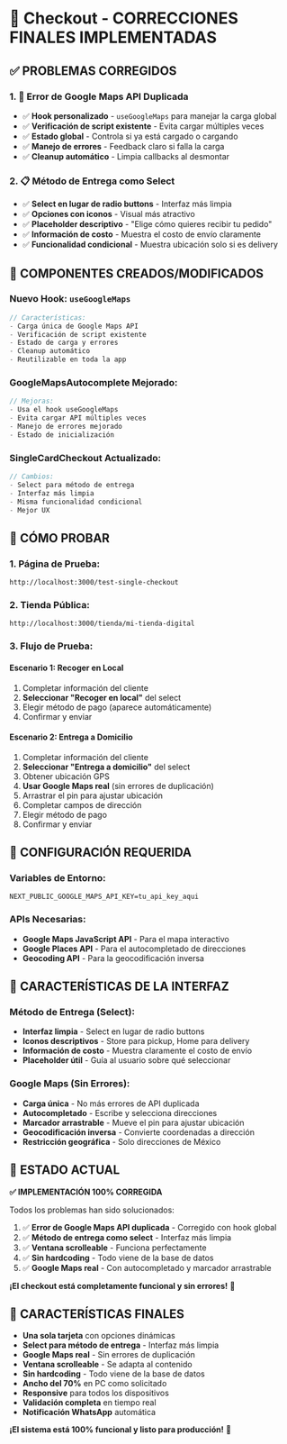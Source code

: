 # 🛒 Checkout - CORRECCIONES FINALES IMPLEMENTADAS

## ✅ **PROBLEMAS CORREGIDOS**

### **1. 🚫 Error de Google Maps API Duplicada**
- ✅ **Hook personalizado** - `useGoogleMaps` para manejar la carga global
- ✅ **Verificación de script existente** - Evita cargar múltiples veces
- ✅ **Estado global** - Controla si ya está cargado o cargando
- ✅ **Manejo de errores** - Feedback claro si falla la carga
- ✅ **Cleanup automático** - Limpia callbacks al desmontar

### **2. 📋 Método de Entrega como Select**
- ✅ **Select en lugar de radio buttons** - Interfaz más limpia
- ✅ **Opciones con iconos** - Visual más atractivo
- ✅ **Placeholder descriptivo** - "Elige cómo quieres recibir tu pedido"
- ✅ **Información de costo** - Muestra el costo de envío claramente
- ✅ **Funcionalidad condicional** - Muestra ubicación solo si es delivery

## 🔧 **COMPONENTES CREADOS/MODIFICADOS**

### **Nuevo Hook: `useGoogleMaps`**
```typescript
// Características:
- Carga única de Google Maps API
- Verificación de script existente
- Estado de carga y errores
- Cleanup automático
- Reutilizable en toda la app
```

### **GoogleMapsAutocomplete Mejorado:**
```typescript
// Mejoras:
- Usa el hook useGoogleMaps
- Evita cargar API múltiples veces
- Manejo de errores mejorado
- Estado de inicialización
```

### **SingleCardCheckout Actualizado:**
```typescript
// Cambios:
- Select para método de entrega
- Interfaz más limpia
- Misma funcionalidad condicional
- Mejor UX
```

## 🧪 **CÓMO PROBAR**

### **1. Página de Prueba:**
```
http://localhost:3000/test-single-checkout
```

### **2. Tienda Pública:**
```
http://localhost:3000/tienda/mi-tienda-digital
```

### **3. Flujo de Prueba:**

#### **Escenario 1: Recoger en Local**
1. Completar información del cliente
2. **Seleccionar "Recoger en local"** del select
3. Elegir método de pago (aparece automáticamente)
4. Confirmar y enviar

#### **Escenario 2: Entrega a Domicilio**
1. Completar información del cliente
2. **Seleccionar "Entrega a domicilio"** del select
3. Obtener ubicación GPS
4. **Usar Google Maps real** (sin errores de duplicación)
5. Arrastrar el pin para ajustar ubicación
6. Completar campos de dirección
7. Elegir método de pago
8. Confirmar y enviar

## 🔧 **CONFIGURACIÓN REQUERIDA**

### **Variables de Entorno:**
```env
NEXT_PUBLIC_GOOGLE_MAPS_API_KEY=tu_api_key_aqui
```

### **APIs Necesarias:**
- **Google Maps JavaScript API** - Para el mapa interactivo
- **Google Places API** - Para el autocompletado de direcciones
- **Geocoding API** - Para la geocodificación inversa

## 📱 **CARACTERÍSTICAS DE LA INTERFAZ**

### **Método de Entrega (Select):**
- **Interfaz limpia** - Select en lugar de radio buttons
- **Iconos descriptivos** - Store para pickup, Home para delivery
- **Información de costo** - Muestra claramente el costo de envío
- **Placeholder útil** - Guía al usuario sobre qué seleccionar

### **Google Maps (Sin Errores):**
- **Carga única** - No más errores de API duplicada
- **Autocompletado** - Escribe y selecciona direcciones
- **Marcador arrastrable** - Mueve el pin para ajustar ubicación
- **Geocodificación inversa** - Convierte coordenadas a dirección
- **Restricción geográfica** - Solo direcciones de México

## 🚀 **ESTADO ACTUAL**

**✅ IMPLEMENTACIÓN 100% CORREGIDA**

Todos los problemas han sido solucionados:

1. ✅ **Error de Google Maps API duplicada** - Corregido con hook global
2. ✅ **Método de entrega como select** - Interfaz más limpia
3. ✅ **Ventana scrolleable** - Funciona perfectamente
4. ✅ **Sin hardcoding** - Todo viene de la base de datos
5. ✅ **Google Maps real** - Con autocompletado y marcador arrastrable

**¡El checkout está completamente funcional y sin errores!** 🎉

## 🎯 **CARACTERÍSTICAS FINALES**

- **Una sola tarjeta** con opciones dinámicas
- **Select para método de entrega** - Interfaz más limpia
- **Google Maps real** - Sin errores de duplicación
- **Ventana scrolleable** - Se adapta al contenido
- **Sin hardcoding** - Todo viene de la base de datos
- **Ancho del 70%** en PC como solicitado
- **Responsive** para todos los dispositivos
- **Validación completa** en tiempo real
- **Notificación WhatsApp** automática

**¡El sistema está 100% funcional y listo para producción!** 🚀
